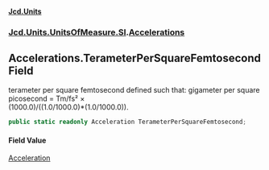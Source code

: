 #### [Jcd.Units](index.md 'index')
### [Jcd.Units.UnitsOfMeasure.SI](Jcd.Units.UnitsOfMeasure.SI.md 'Jcd.Units.UnitsOfMeasure.SI').[Accelerations](Accelerations.md 'Jcd.Units.UnitsOfMeasure.SI.Accelerations')

## Accelerations.TerameterPerSquareFemtosecond Field

terameter per square femtosecond defined such that: gigameter per square picosecond = Tm/fs² ×  
(1000.0)/((1.0/1000.0)*(1.0/1000.0)).

```csharp
public static readonly Acceleration TerameterPerSquareFemtosecond;
```

#### Field Value
[Acceleration](Acceleration.md 'Jcd.Units.UnitTypes.Acceleration')